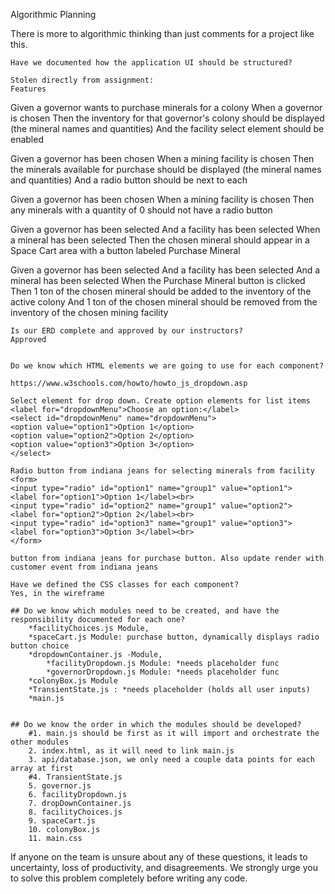 Algorithmic Planning

There is more to algorithmic thinking than just comments for a project like this.

    Have we documented how the application UI should be structured?

    Stolen directly from assignment:
    Features

Given a governor wants to purchase minerals for a colony
When a governor is chosen
Then the inventory for that governor's colony should be displayed (the mineral names and quantities)
And the facility select element should be enabled

Given a governor has been chosen
When a mining facility is chosen
Then the minerals available for purchase should be displayed (the mineral names and quantities)
And a radio button should be next to each

Given a governor has been chosen
When a mining facility is chosen
Then any minerals with a quantity of 0 should not have a radio button

Given a governor has been selected
And a facility has been selected
When a mineral has been selected
Then the chosen mineral should appear in a Space Cart area with a button labeled Purchase Mineral

Given a governor has been selected
And a facility has been selected
And a mineral has been selected
When the Purchase Mineral button is clicked
Then 1 ton of the chosen mineral should be added to the inventory of the active colony And 1 ton of the chosen mineral should be removed from the inventory of the chosen mining facility

    Is our ERD complete and approved by our instructors?
    Approved


    Do we know which HTML elements we are going to use for each component?

    https://www.w3schools.com/howto/howto_js_dropdown.asp

    Select element for drop down. Create option elements for list items
    <label for="dropdownMenu">Choose an option:</label>
    <select id="dropdownMenu" name="dropdownMenu">
    <option value="option1">Option 1</option>
    <option value="option2">Option 2</option>
    <option value="option3">Option 3</option>
    </select>

    Radio button from indiana jeans for selecting minerals from facility
    <form>
    <input type="radio" id="option1" name="group1" value="option1">
    <label for="option1">Option 1</label><br>
    <input type="radio" id="option2" name="group1" value="option2">
    <label for="option2">Option 2</label><br>
    <input type="radio" id="option3" name="group1" value="option3">
    <label for="option3">Option 3</label><br>
    </form>

    button from indiana jeans for purchase button. Also update render with customer event from indiana jeans

    Have we defined the CSS classes for each component?
    Yes, in the wireframe

    ## Do we know which modules need to be created, and have the responsibility documented for each one?
        *facilityChoices.js Module,
        *spaceCart.js Module: purchase button, dynamically displays radio button choice
        *dropdownContainer.js -Module,
            *facilityDropdown.js Module: *needs placeholder func
            *governorDropdown.js Module: *needs placeholder func
        *colonyBox.js Module
        *TransientState.js : *needs placeholder (holds all user inputs)
        *main.js


    ## Do we know the order in which the modules should be developed?
        #1. main.js should be first as it will import and orchestrate the other modules
        2. index.html, as it will need to link main.js
        3. api/database.json, we only need a couple data points for each array at first
        #4. TransientState.js
        5. governor.js
        6. facilityDropdown.js
        7. dropDownContainer.js
        8. facilityChoices.js
        9. spaceCart.js
        10. colonyBox.js
        11. main.css

If anyone on the team is unsure about any of these questions, it leads to uncertainty, loss of productivity, and disagreements. We strongly urge you to solve this problem completely before writing any code.

